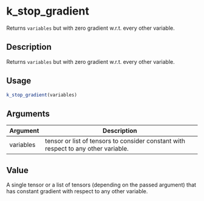 # k_stop_gradient


Returns ``variables`` but with zero gradient w.r.t. every other variable.




## Description

Returns ``variables`` but with zero gradient w.r.t. every other variable.





## Usage
```r
k_stop_gradient(variables)
```




## Arguments


Argument      |Description
------------- |----------------
variables | tensor or list of tensors to consider constant with respect to any other variable.





## Value

A single tensor or a list of tensors (depending on the passed
argument) that has constant gradient with respect to any other variable.





